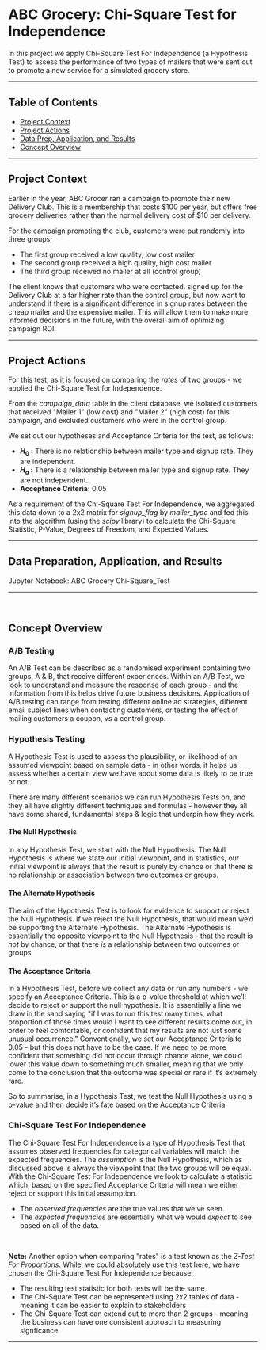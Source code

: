 # ABC Grocery: Chi-Square Test for Independence
In this project we apply Chi-Square Test For Independence (a Hypothesis Test) to assess the performance of two types of mailers that were sent out to promote a new service for a simulated grocery store.
__________

## Table of Contents
- [Project Context](https://github.com/nareyes/personal_portfolio/new/main/data_science_projects/abc_grocery_hypothesis_testing#project-context)
- [Project Actions](https://github.com/nareyes/personal_portfolio/edit/main/data_science_projects/abc_grocery_hypothesis_testing/README.md#project-actions)
- [Data Prep, Application, and Results](https://github.com/nareyes/personal_portfolio/edit/main/data_science_projects/abc_grocery_hypothesis_testing/README.md#data-preparation-application-and-results)
- [Concept Overview](https://github.com/nareyes/personal_portfolio/edit/main/data_science_projects/abc_grocery_hypothesis_testing/README.md#concept-overview)
__________

## Project Context

Earlier in the year, ABC Grocer ran a campaign to promote their new Delivery Club. This is a membership that costs \$100 per year, but offers free grocery deliveries rather than the normal delivery cost of \$10 per delivery.

For the campaign promoting the club, customers were put randomly into three groups;
- The first group received a low quality, low cost mailer
- The second group received a high quality, high cost mailer
- The third group received no mailer at all (control group)

The client knows that customers who were contacted, signed up for the Delivery Club at a far higher rate than the control group, but now want to understand if there is a significant difference in signup rates between the cheap mailer and the expensive mailer.  This will allow them to make more informed decisions in the future, with the overall aim of optimizing campaign ROI.
__________

## Project Actions
For this test, as it is focused on comparing the *rates* of two groups - we applied the Chi-Square Test for Independence.

From the *campaign_data* table in the client database, we isolated customers that received "Mailer 1" (low cost) and "Mailer 2" (high cost) for this campaign, and excluded customers who were in the control group.

We set out our hypotheses and Acceptance Criteria for the test, as follows:
- **$H_0$ :** There is no relationship between mailer type and signup rate. They are independent.
- **$H_a$ :** There is a relationship between mailer type and signup rate. They are not independent.
- **Acceptance Criteria:** 0.05

As a requirement of the Chi-Square Test For Independence, we aggregated this data down to a 2x2 matrix for *signup_flag* by *mailer_type* and fed this into the algorithm (using the *scipy* library) to calculate the Chi-Square Statistic, P-Value, Degrees of Freedom, and Expected Values.
__________

## Data Preparation, Application, and Results
Jupyter Notebook: ABC Grocery Chi-Square_Test
_________

<br>

## Concept Overview

### A/B Testing
An A/B Test can be described as a randomised experiment containing two groups, A & B, that receive different experiences. Within an A/B Test, we look to understand and measure the response of each group - and the information from this helps drive future business decisions. Application of A/B testing can range from testing different online ad strategies, different email subject lines when contacting customers, or testing the effect of mailing customers a coupon, vs a control group.  

### Hypothesis Testing
A Hypothesis Test is used to assess the plausibility, or likelihood of an assumed viewpoint based on sample data - in other words, it helps us assess whether a certain view we have about some data is likely to be true or not.

There are many different scenarios we can run Hypothesis Tests on, and they all have slightly different techniques and formulas - however they all have some shared, fundamental steps & logic that underpin how they work.

#### The Null Hypothesis
In any Hypothesis Test, we start with the Null Hypothesis. The Null Hypothesis is where we state our initial viewpoint, and in statistics, our initial viewpoint is always that the result is purely by chance or that there is no relationship or association between two outcomes or groups.

#### The Alternate Hypothesis
The aim of the Hypothesis Test is to look for evidence to support or reject the Null Hypothesis.  If we reject the Null Hypothesis, that would mean we’d be supporting the Alternate Hypothesis. The Alternate Hypothesis is essentially the opposite viewpoint to the Null Hypothesis - that the result is *not* by chance, or that there *is* a relationship between two outcomes or groups

#### The Acceptance Criteria
In a Hypothesis Test, before we collect any data or run any numbers - we specify an Acceptance Criteria.  This is a p-value threshold at which we’ll decide to reject or support the null hypothesis.  It is essentially a line we draw in the sand saying "if I was to run this test many times, what proportion of those times would I want to see different results come out, in order to feel comfortable, or confident that my results are not just some unusual occurrence." Conventionally, we set our Acceptance Criteria to 0.05 - but this does not have to be the case.  If we need to be more confident that something did not occur through chance alone, we could lower this value down to something much smaller, meaning that we only come to the conclusion that the outcome was special or rare if it’s extremely rare.

So to summarise, in a Hypothesis Test, we test the Null Hypothesis using a p-value and then decide it’s fate based on the Acceptance Criteria.

### Chi-Square Test For Independence
The Chi-Square Test For Independence is a type of Hypothesis Test that assumes observed frequencies for categorical variables will match the expected frequencies. The *assumption* is the Null Hypothesis, which as discussed above is always the viewpoint that the two groups will be equal.  With the Chi-Square Test For Independence we look to calculate a statistic which, based on the specified Acceptance Criteria will mean we either reject or support this initial assumption.
- The *observed frequencies* are the true values that we’ve seen.
- The *expected frequencies* are essentially what we would *expect* to see based on all of the data.

<br>

**Note:** Another option when comparing "rates" is a test known as the *Z-Test For Proportions*.  While, we could absolutely use this test here, we have chosen the Chi-Square Test For Independence because:
- The resulting test statistic for both tests will be the same
- The Chi-Square Test can be represented using 2x2 tables of data - meaning it can be easier to explain to stakeholders
- The Chi-Square Test can extend out to more than 2 groups - meaning the business can have one consistent approach to measuring signficance
__________
